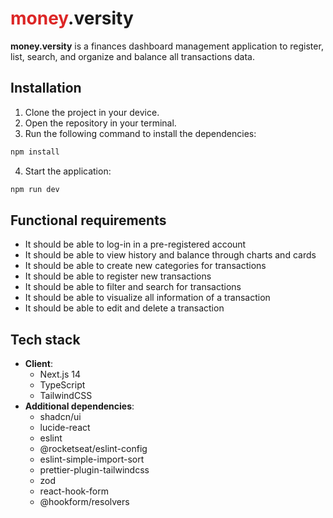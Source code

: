 <h1><span style="color:#dc2626">money</span>.versity</h1>

**money.versity** is a finances dashboard management application to register, list, search, and organize and balance all transactions data.

## Installation

1. Clone the project in your device.
2. Open the repository in your terminal.
3. Run the following command to install the dependencies:
```bash
npm install
```
4. Start the application:
```bash
npm run dev
```

## Functional requirements

- It should be able to log-in in a pre-registered account
- It should be able to view history and balance through charts and cards
- It should be able to create new categories for transactions
- It should be able to register new transactions
- It should be able to filter and search for transactions
- It should be able to visualize all information of a transaction
- It should be able to edit and delete a transaction

## Tech stack

- **Client**:
  - Next.js 14
  - TypeScript
  - TailwindCSS
- **Additional dependencies**:
  - shadcn/ui
  - lucide-react
  - eslint
  - @rocketseat/eslint-config
  - eslint-simple-import-sort
  - prettier-plugin-tailwindcss
  - zod
  - react-hook-form
  - @hookform/resolvers